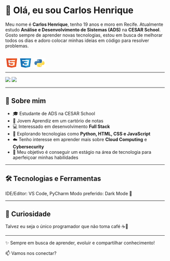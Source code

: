 # 👋 Olá, eu sou Carlos Henrique

Meu nome é **Carlos Henrique**, tenho 19 anos e moro em Recife. Atualmente estudo **Análise e Desenvolvimento de Sistemas (ADS)** na **CESAR School**. Gosto sempre de aprender novas tecnologias, estou em busca de melhorar todos os dias e adoro colocar minhas ideias em código para resolver problemas.

<div style="display: inline_block"><br>
  <img align="center" alt="Rafa-HTML" height="30" width="40" src="https://raw.githubusercontent.com/devicons/devicon/master/icons/html5/html5-original.svg">
  <img align="center" alt="Rafa-CSS" height="30" width="40" src="https://raw.githubusercontent.com/devicons/devicon/master/icons/css3/css3-original.svg">
  <img align="center" alt="Rafa-Python" height="30" width="40" src="https://raw.githubusercontent.com/devicons/devicon/master/icons/python/python-original.svg">
  <br>
</div>

---

<div> 
  <a href="https://instagram.com/chdevbr" target="_blank"><img src="https://img.shields.io/badge/-Instagram-%23E4405F?style=for-the-badge&logo=instagram&logoColor=white" target="_blank"></a>
  <a href = "mailto:cchdevbr@gmail.com"><img src="https://img.shields.io/badge/-Gmail-%23333?style=for-the-badge&logo=gmail&logoColor=white" target="_blank"></a>
<!--  <a href="https://www.linkedin.com/in/rafaella-ballerini-45875016a" target="_blank"><img src="https://img.shields.io/badge/-LinkedIn-%230077B5?style=for-the-badge&logo=linkedin&logoColor=white" target="_blank"></a> 
 --> </div>
 
---

## 🚀 Sobre mim

* 🎓 Estudante de ADS na CESAR School
* 💼 Jovem Aprendiz em um cartório de notas
* 💻 Interessado em desenvolvimento **Full Stack**
* 🌱 Explorando tecnologias como **Python, HTML, CSS e JavaScript**
* ☁️ Tenho interesse em aprender mais sobre **Cloud Computing** e **Cybersecurity**
* 🎯 Meu objetivo é conseguir um estágio na área de tecnologia para aperfeiçoar minhas habilidades

---

## 🛠️ Tecnologias e Ferramentas

IDE/Editor: VS Code, PyCharm
Modo preferido: Dark Mode 🌙

---

## 📌 Curiosidade

Talvez eu seja o único programador que não toma café ☕🚫

---

✨ Sempre em busca de aprender, evoluir e compartilhar conhecimento!

📫 Vamos nos conectar?
